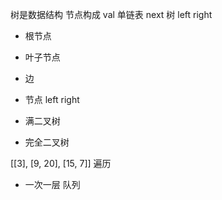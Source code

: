 树是数据结构
节点构成
val
单链表 next
树 left right

- 根节点

- 叶子节点

- 边

- 节点 left right

- 满二叉树

- 完全二叉树

[[3], [9, 20], [15, 7]]
遍历

- 一次一层 队列

